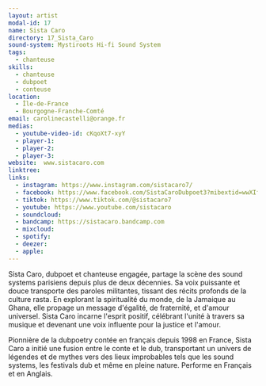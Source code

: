 ```yaml
---
layout: artist
modal-id: 17
name: Sista Caro
directory: 17_Sista_Caro
sound-system: Mystiroots Hi-fi Sound System
tags: 
  - chanteuse
skills: 
  - chanteuse
  - dubpoet
  - conteuse
location:
  - Île-de-France
  - Bourgogne-Franche-Comté
email: carolinecastelli@orange.fr
medias:
  - youtube-video-id: cKqoXt7-xyY
  - player-1: 
  - player-2: 
  - player-3: 
website:  www.sistacaro.com
linktree: 
links:
  - instagram: https://www.instagram.com/sistacaro7/
  - facebook: https://www.facebook.com/SistaCaroDubpoet3?mibextid=wwXIfr&rdid=NlRfWqRwdjGLIe3i
  - tiktok: https://www.tiktok.com/@sistacaro7
  - youtube: https://www.youtube.com/sistacaro
  - soundcloud: 
  - bandcamp: https://sistacaro.bandcamp.com
  - mixcloud: 
  - spotify: 
  - deezer: 
  - apple: 
---
```


Sista Caro, dubpoet et chanteuse engagée, partage la scène des sound systems parisiens depuis plus de deux décennies. Sa voix puissante et douce transporte des paroles militantes, tissant des récits profonds de la culture rasta. En explorant la spiritualité du monde, de la Jamaique au Ghana, elle propage un message d'égalité, de fraternité, et d'amour universel. Sista Caro incarne l'esprit positif, célébrant l'unité à travers sa musique et devenant une voix influente pour la justice et l'amour.

Pionnière de la dubpoetry contée en français depuis 1998 en France, Sista Caro a initié une fusion entre le conte et le dub, transportant un univers de légendes et de mythes vers des lieux improbables tels que les sound systems, les festivals dub et même en pleine nature. Performe en Français et en Anglais.
